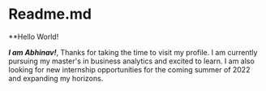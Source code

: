 # Readme.md

**Hello World!

***I am Abhinav!***, Thanks for taking the time to visit my profile. I am currently pursuing my master's in business analytics and excited to learn. I am also looking for new internship opportunities for the coming summer of 2022 and expanding my horizons.

